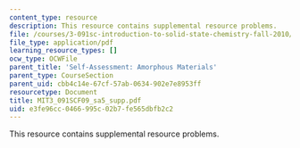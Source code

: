 ```yaml
---
content_type: resource
description: This resource contains supplemental resource problems.
file: /courses/3-091sc-introduction-to-solid-state-chemistry-fall-2010/e3fe96cc0466995c02b7fe565dbfb2c2_MIT3_091SCF09_sa5_supp.pdf
file_type: application/pdf
learning_resource_types: []
ocw_type: OCWFile
parent_title: 'Self-Assessment: Amorphous Materials'
parent_type: CourseSection
parent_uid: cbb4c14e-67cf-57ab-0634-902e7e8953ff
resourcetype: Document
title: MIT3_091SCF09_sa5_supp.pdf
uid: e3fe96cc-0466-995c-02b7-fe565dbfb2c2
---
```

This resource contains supplemental resource problems.

